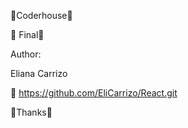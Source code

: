 🚀Coderhouse🚀

🔧 Final🔧

Author:

Eliana Carrizo

📌 https://github.com/EliCarrizo/React.git

📢Thanks📢
